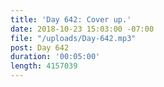 ```yaml
---
title: 'Day 642: Cover up.'
date: 2018-10-23 15:03:00 -07:00
file: "/uploads/Day-642.mp3"
post: Day 642
duration: '00:05:00'
length: 4157039
---
```


